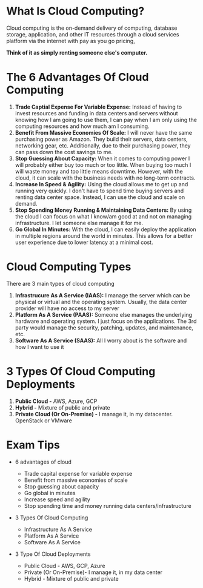 # What Is Cloud Computing?
Cloud computing is the on-demand delivery of computing, database storage, application, and other IT resources through a cloud services platform via the internet with pay as you go pricing,

**Think of it as simply renting someone else's computer.**

# The 6 Advantages Of Cloud Computing
1. **Trade Captial Expense For Variable Expense:** Instead of having to invest resources and funding in data centers and servers without knowing how I am going to use them, I can pay when I am only using the computing resources and how much am I consuming.
1. **Benefit From Massive Economies Of Scale:** I will never have the same purchasing power as Amazon. They build their servers, data centers, networking gear, etc. Additionally, due to their purchasing power, they can pass down the cost savings to me. 
1. **Stop Guessing About Capacity:** When it comes to computing power I will probably either buy too much or too little. When buying too much I will waste money and too little means downtime. However, with the cloud, it can scale with the business needs with no long-term contracts.
1. **Increase In Speed & Agility:** Using the cloud allows me to get up and running very quickly. I don't have to spend time buying servers and renting data center space. Instead, I can use the cloud and scale on demand.
1. **Stop Spending Money Running & Maintaining Data Centers:** By using the cloud I can focus on what I know/am good at and not on managing infrastructure. I let someone else manage it for me.
1. **Go Global In Minutes:** With the cloud, I can easily deploy the application in multiple regions around the world in minutes. This allows for a better user experience due to lower latency at a minimal cost.

# Cloud Computing Types

There are 3 main types of cloud computing

1. **Infrastrucure As A Service (IAAS):** I manage the server which can be physical or virtual and the operating system. Usually, the data center provider will have no access to my server
1. **Platform As A Service (PAAS):** Someone else manages the underlying hardware and operating system. I just focus on the applications. The 3rd party would manage the security, patching, updates, and maintenance, etc. 
1. **Software As A Service (SAAS):** All I worry about is the software and how I want to use it

# 3 Types Of Cloud Computing Deployments
1. **Public Cloud -** AWS, Azure, GCP
1. **Hybrid -** Mixture of public and private
1. **Private Cloud (Or On-Premise) -** I manage it, in my datacenter. OpenStack or VMware

# Exam Tips

- 6 advantages of cloud
  - Trade capital expense for variable expense
  - Benefit from massive economies of scale
  - Stop guessing about capacity
  - Go global in minutes
  - Increase speed and agility
  - Stop spending time and money running data centers/infrastructure

- 3 Types Of Cloud Computing
  - Infrastructure As A Service
  - Platform As A Service
  - Software As A Service

- 3 Type Of Cloud Deployments
  - Public Cloud - AWS, GCP, Azure
  - Private (Or On-Premise)-  I manage it, in my data center
  - Hybrid - Mixture of public and private
